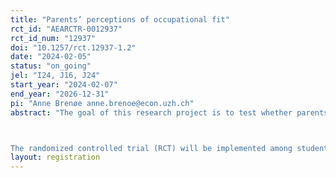 ```yaml
---
title: "Parents’ perceptions of occupational fit"
rct_id: "AEARCTR-0012937"
rct_id_num: "12937"
doi: "10.1257/rct.12937-1.2"
date: "2024-02-05"
status: "on_going"
jel: "I24, J16, J24"
start_year: "2024-02-07"
end_year: "2026-12-31"
pi: "Anne Brenøe anne.brenoe@econ.uzh.ch"
abstract: "The goal of this research project is to test whether parents’ perceptions of occupational fit affect students’ occupational aspirations and their beliefs about fit in certain occupations. Particularly, we will test whether increasing the salience of parents’ perceptions of occupational fit increases the occupational segregation by gender. To test this hypothesis, we designed a field experiment where we for treated students i) provide information about what other parents think would be a good occupational fit for their child, and ii) increase the salience of their own parents. We compare the treated group to a control group that does not receive information about other parents nor answer questions about their parents.

The randomized controlled trial (RCT) will be implemented among students from the German-speaking parts of Switzerland who plan to do an apprenticeship. In this setting, around two-thirds of a birth cohort will do an apprenticeship after compulsory education (typically starting after 9th grade). Although there are various possibilities for further training and education after the completion of an apprenticeship, the initial choice of the occupation of the apprenticeship is deterministic of eventual occupational choice.  "
layout: registration
---
```


